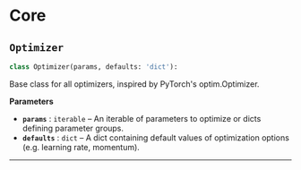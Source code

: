 # Core

## `Optimizer`

```python
class Optimizer(params, defaults: 'dict'):
```
Base class for all optimizers, inspired by PyTorch's optim.Optimizer.

**Parameters**

- **`params`** : `iterable` – An iterable of parameters to optimize or dicts defining
parameter groups.
- **`defaults`** : `dict` – A dict containing default values of optimization
options (e.g. learning rate, momentum).


---
